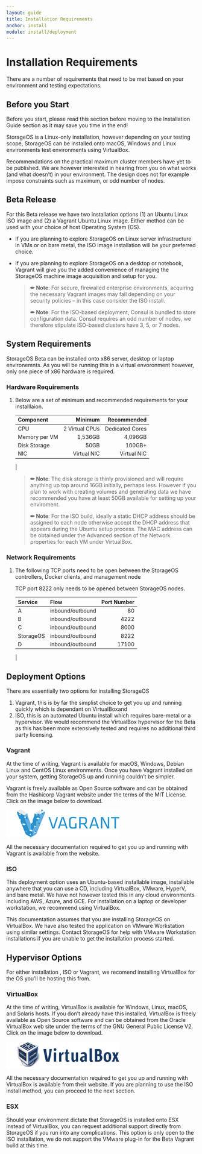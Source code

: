 ```yaml
---
layout: guide
title: Installation Requirements
anchor: install
module: install/deployment
---
```


# Installation Requirements

There are a number of requirements that need to be met based on your environment and testing expectations.

## Before you Start
Before you start, please read this section before moving to the Installation Guide section as it may save you time in the end!

StorageOS is a Linux-only installation, however depending on your testing scope, StorageOS can be installed onto macOS, Windows and Linux environments test environments using VirtualBox.

Recommendations on the practical maximum cluster members have yet to be published.  We are however interested in hearing from you on what works (and what doesn’t) in your environment.  The design does not for example impose constraints such as maximum, or odd number of nodes.

## Beta Release
For this Beta release we have two installation options (1) an Ubuntu Linux ISO image and (2) a Vagrant Ubuntu Linux image.  Either method can be used with your choice of host Operating System (OS).

- If you are planning to explore StorageOS on Linux server infrastructure in VMs or on bare metal, the ISO image installation will be your preferred choice.

- If you are planning to explore StorageOS on a desktop or notebook, Vagrant will give you the added convenience of managing the StorageOS machine image acquisition and setup for you.

    >**&#x270F; Note**: For secure, firewalled enterprise environments, acquiring the necessary Vagrant images may fail depending on your security policies – in this case consider the ISO install.
    >
    >**&#x270F; Note**: For the ISO-based deployment, Consul is bundled to store configuration data. Consul requires an odd number of nodes, we therefore stipulate ISO-based clusters have 3, 5, or 7 nodes.

## System Requirements

StorageOS Beta can be installed onto x86 server, desktop or laptop environemnts.  As you will be running this in a virtual envoronment however, only one piece of x86 hardware is required.

### Hardware Requirements

1. Below are a set of minimum and recommended requirements for your installlaion.

   | Component       | Minimum         | Recommended     |
   |:--------------- |----------------:| ---------------:|
   | CPU             |  2 Virtual CPUs |  Dedicated Cores|
   | Memory per VM   |    1,536GB      |        4,096GB  |
   | Disk Storage    |    50GB         |          100GB+ |
   | NIC             |  Virtual NIC    |   Virtual NIC   |
   |

    >**&#x270F; Note**: The disk storage is thinly provisioned and will require anything up top around 16GB initially, perhaps less.  However if you plan to work with creating volumes and generating data we have recommended you have at least 50GB available for setting up your enviroment.
    >
    >**&#x270F; Note**: For the ISO build, ideally a static DHCP address should be assigned to each node otherwise accept the DHCP address that appears during the Ubuntu setup process.  The MAC address can be obtained under the Advanced section of the Network properties for each VM under VirtualBox.

### Network Requirements

1. The following TCP ports need to be open between the StorageOS controllers, Docker clients, and management node

   TCP port 8222 only needs to be opened between StorageOS nodes.

   | Service     | Flow           | Port Number     |
   |:------------|:---------------|----------------:|
   | A           |inbound/outbound|      80         |
   | B           |inbound/outbound|      4222       |
   | C           |inbound/outbound|      8000       |
   | StorageOS   |inbound/outbound|      8222       |
   | D           |inbound/outbound|      17100      |
   |

## Deployment Options

There are essentially two options for installing StorageOS

1. Vagrant, this is by far the simplist choice to get you up and running quickly which is dependant on VirtualBoxand
2. ISO, this is an automated Ubuntu install which requires bare-metal or a hypervisor.  We would recommend the VirtualBox hypervisor  for the Beta as this has been more extensively tested and requires no additional third party licensing.

### <a name="Vagrant"></a> Vagrant
At the time of writing, Vagrant is available for macOS, Windows, Debian Linux and CentOS Linux environments.  Once you have Vagrant installed on your system, getting StorageOS up and running couldn’t be simpler.

Vagrant is freely available as Open Source software and can be obtained from the Hashicorp Vagrant website under the terms of the MIT License.  Click on the image below to download.

[<img src="/images/docs/install/vagrant.png" width="300">](http://vagrantup.com)

All the necessary documentation required to get you up and running with Vagrant is available from the website.

### ISO

This deployment option uses an Ubuntu-based installable image, installable anywhere that you can use a CD, including VirtualBox, VMware, HyperV, and bare metal. We have not however tested this in any cloud environments including AWS, Azure, and GCE. For installation on a laptop or developer workstation, we recommend using VirtualBox.

This documentation assumes that you are installing StorageOS on VirtualBox. We have also tested the application on VMware Workstation using similar settings. Contact StorageOS for help with VMware Workstation installations if you are unable to get the installation process started.

## Hypervisor Options

For either installation , ISO or Vagrant, we recomend installing VirtualBox for the OS you’ll be hosting this from.

### <a name="VirtualBox"></a> VirtualBox
At the time of writing, VirtualBox is available for Windows, Linux, macOS, and Solaris hosts.  If you don’t already have this installed, VirtualBox is freely available as Open Source software and can be obtained from the Oracle VirtualBox web site under the terms of the GNU General Public License V2.  Click on the image below to download.

[<img src="/images/docs/install/virtualbox.png" width="300">](http://virtualbox.org)

All the necessary documentation required to get you up and running with VirtualBox is available from their website.
If you are planning to use the ISO install method, you can proceed to the next section.

### ESX
Should your environment dictate that StorageOS is installed onto ESX instead of VirtualBox, you can request additional support directly from StorageOS if you run into any complications.  This option is only open to the ISO installation, we do not support the VMware plug-in for the Beta Vagrant build at this time.
